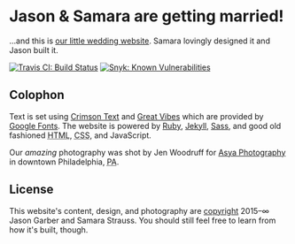 # Jason & Samara are getting married!

…and this is [our little wedding website](https://jasonandsamara.com). Samara lovingly designed it and Jason built it.

[![Travis CI: Build Status](https://travis-ci.org/jgarber623/jasonandsamara.com.svg?branch=master)](https://travis-ci.org/jgarber623/jasonandsamara.com)
[![Snyk: Known Vulnerabilities](https://snyk.io/test/github/jgarber623/jasonandsamara.com/badge.svg)](https://snyk.io/test/github/jgarber623/jasonandsamara.com)

## Colophon

Text is set using [Crimson Text](https://fonts.google.com/specimen/Crimson+Text) and [Great Vibes](https://fonts.google.com/specimen/Great+Vibes) which are provided by [Google Fonts](https://fonts.google.com). The website is powered by [Ruby](https://www.ruby-lang.org), [Jekyll](http://jekyllrb.com), [Sass](http://sass-lang.com), and good old fashioned <abbr title="Hypertext Markup Language">HTML</abbr>, <abbr title="Cascading Style Sheets">CSS</abbr>, and JavaScript.

Our _amazing_ photography was shot by Jen Woodruff for [Asya Photography](https://asyaphotography.com) in downtown Philadelphia, <abbr title="Pennsylvania">PA</abbr>.

## License

This website's content, design, and photography are [copyright](https://github.com/jgarber623/jasonandsamara.com/blob/master/LICENSE) 2015–∞ Jason Garber and Samara Strauss. You should still feel free to learn from how it's built, though.
